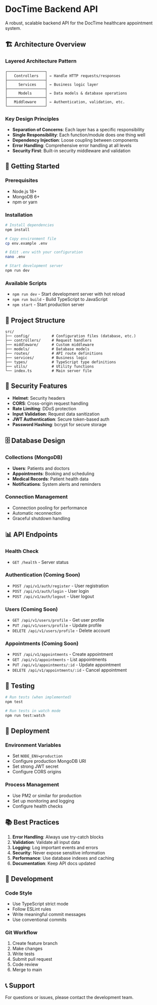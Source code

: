 # DocTime Backend API

A robust, scalable backend API for the DocTime healthcare appointment system.

## 🏗️ Architecture Overview

### **Layered Architecture Pattern**
```
┌─────────────────┐
│   Controllers   │ ← Handle HTTP requests/responses
├─────────────────┤
│     Services    │ ← Business logic layer
├─────────────────┤
│     Models      │ ← Data models & database operations
├─────────────────┤
│   Middleware    │ ← Authentication, validation, etc.
└─────────────────┘
```

### **Key Design Principles**
- **Separation of Concerns**: Each layer has a specific responsibility
- **Single Responsibility**: Each function/module does one thing well
- **Dependency Injection**: Loose coupling between components
- **Error Handling**: Comprehensive error handling at all levels
- **Security First**: Built-in security middleware and validation

## 🚀 Getting Started

### **Prerequisites**
- Node.js 18+ 
- MongoDB 6+
- npm or yarn

### **Installation**
```bash
# Install dependencies
npm install

# Copy environment file
cp env.example .env

# Edit .env with your configuration
nano .env

# Start development server
npm run dev
```

### **Available Scripts**
- `npm run dev` - Start development server with hot reload
- `npm run build` - Build TypeScript to JavaScript
- `npm start` - Start production server

## 📁 Project Structure

```
src/
├── config/          # Configuration files (database, etc.)
├── controllers/     # Request handlers
├── middleware/      # Custom middleware
├── models/          # Database models
├── routes/          # API route definitions
├── services/        # Business logic
├── types/           # TypeScript type definitions
├── utils/           # Utility functions
└── index.ts         # Main server file
```

## 🔐 Security Features

- **Helmet**: Security headers
- **CORS**: Cross-origin request handling
- **Rate Limiting**: DDoS protection
- **Input Validation**: Request data sanitization
- **JWT Authentication**: Secure token-based auth
- **Password Hashing**: bcrypt for secure storage

## 🗄️ Database Design

### **Collections (MongoDB)**
- **Users**: Patients and doctors
- **Appointments**: Booking and scheduling
- **Medical Records**: Patient health data
- **Notifications**: System alerts and reminders

### **Connection Management**
- Connection pooling for performance
- Automatic reconnection
- Graceful shutdown handling

## 📊 API Endpoints

### **Health Check**
- `GET /health` - Server status

### **Authentication** (Coming Soon)
- `POST /api/v1/auth/register` - User registration
- `POST /api/v1/auth/login` - User login
- `POST /api/v1/auth/logout` - User logout

### **Users** (Coming Soon)
- `GET /api/v1/users/profile` - Get user profile
- `PUT /api/v1/users/profile` - Update profile
- `DELETE /api/v1/users/profile` - Delete account

### **Appointments** (Coming Soon)
- `POST /api/v1/appointments` - Create appointment
- `GET /api/v1/appointments` - List appointments
- `PUT /api/v1/appointments/:id` - Update appointment
- `DELETE /api/v1/appointments/:id` - Cancel appointment

## 🧪 Testing

```bash
# Run tests (when implemented)
npm test

# Run tests in watch mode
npm run test:watch
```

## 🚀 Deployment

### **Environment Variables**
- Set `NODE_ENV=production`
- Configure production MongoDB URI
- Set strong JWT secret
- Configure CORS origins

### **Process Management**
- Use PM2 or similar for production
- Set up monitoring and logging
- Configure health checks

## 📚 Best Practices

1. **Error Handling**: Always use try-catch blocks
2. **Validation**: Validate all input data
3. **Logging**: Log important events and errors
4. **Security**: Never expose sensitive information
5. **Performance**: Use database indexes and caching
6. **Documentation**: Keep API docs updated

## 🔧 Development

### **Code Style**
- Use TypeScript strict mode
- Follow ESLint rules
- Write meaningful commit messages
- Use conventional commits

### **Git Workflow**
1. Create feature branch
2. Make changes
3. Write tests
4. Submit pull request
5. Code review
6. Merge to main

## 📞 Support

For questions or issues, please contact the development team.
